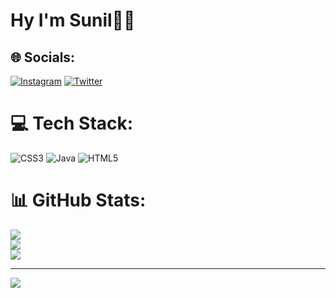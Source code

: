 <h1 text-align="centre">Hy I'm Sunil🙋‍♂️</h1>






## 🌐 Socials:
[![Instagram](https://img.shields.io/badge/Instagram-%23E4405F.svg?logo=Instagram&logoColor=white)](https://instagram.com/sunil.herez) [![Twitter](https://img.shields.io/badge/Twitter-%231DA1F2.svg?logo=Twitter&logoColor=white)](https://twitter.com/Cook_C0de) 

# 💻 Tech Stack:
![CSS3](https://img.shields.io/badge/css3-%231572B6.svg?style=for-the-badge&logo=css3&logoColor=white) ![Java](https://img.shields.io/badge/java-%23ED8B00.svg?style=for-the-badge&logo=java&logoColor=white) ![HTML5](https://img.shields.io/badge/html5-%23E34F26.svg?style=for-the-badge&logo=html5&logoColor=white)
# 📊 GitHub Stats:
![](https://github-readme-stats.vercel.app/api?username=0rigin-c0de&theme=blue-green&hide_border=false&include_all_commits=true&count_private=false)<br/>
![](https://github-readme-streak-stats.herokuapp.com/?user=0rigin-c0de&theme=blue-green&hide_border=false)<br/>
![](https://github-readme-stats.vercel.app/api/top-langs/?username=0rigin-c0de&theme=blue-green&hide_border=false&include_all_commits=true&count_private=false&layout=compact)

---
[![](https://visitcount.itsvg.in/api?id=0rigin-c0de&icon=0&color=0)](https://visitcount.itsvg.in)
